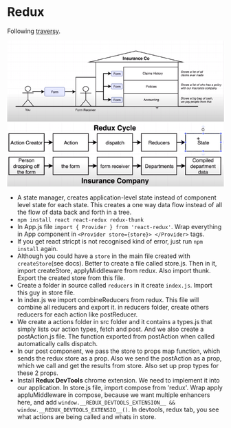 # Redux

Following [traversy](https://www.youtube.com/watch?v=93p3LxR9xfM&ab_channel=TraversyMedia).

![](images/insurance.png)
![](images/insurance-redux.png)

- A state manager, creates application-level state instead of component level state for each state. This creates a one way data flow instead of all the flow of data back and forth in a tree.
- `npm install react react-redux redux-thunk`
- In App.js file `import { Provider } from 'react-redux'`.  Wrap everything in App component in `<Provider store={store}> </Provider>` tags.
- If you get react stricpt is not recognised kind of error, just run `npm install` again.
- Although you could have a `store` in the main file created with `createStore`(see docs). Better to create a file called store.js. Then in it, import createStore, applyMiddleware from redux. Also import thunk. Export the created store from this file.
- Create a folder in source called `reducers` in it create `index.js`. Import this guy in store file.
- In index.js we import combineReducers from redux. This file will combine all reducers and export it. in reducers folder, create others reducers for each action like postReducer.
- We create a actions folder in src folder and it contains a types.js that simply lists our action types, fetch and post. And we also create a postAction.js file. The function exported from postAction when called automatically calls dispatch.
- In our post component, we pass the store to props map function, which sends the redux store as a prop. Also we send the postAction as a prop, which we call and get the results from store. Also set up prop types for these 2 props.
- Install **Redux DevTools** chrome extension. We need to implement it into our application. In store.js file, import compose from 'redux'. Wrap apply appluMiddleware in compose, because we want multiple enhancers here, and add `window.__REDUX_DEVTOOLS_EXTENSION__ && window.__REDUX_DEVTOOLS_EXTENSIO__()`. In devtools, redux tab, you see what actions are being called and whats in store.














